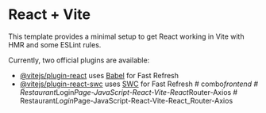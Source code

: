 # React + Vite

This template provides a minimal setup to get React working in Vite with HMR and some ESLint rules.

Currently, two official plugins are available:

- [@vitejs/plugin-react](https://github.com/vitejs/vite-plugin-react/blob/main/packages/plugin-react/README.md) uses [Babel](https://babeljs.io/) for Fast Refresh
- [@vitejs/plugin-react-swc](https://github.com/vitejs/vite-plugin-react-swc) uses [SWC](https://swc.rs/) for Fast Refresh
#   c o m b o _ f r o n t e n d  
 #   R e s t a u r a n t _ L o g i n _ P a g e - J a v a S c r i p t - R e a c t - V i t e - R e a c t _ R o u t e r - A x i o s  
 #   R e s t a u r a n t _ L o g i n _ P a g e - J a v a S c r i p t - R e a c t - V i t e - R e a c t _ R o u t e r - A x i o s  
 